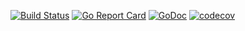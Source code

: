 [![Build Status](https://travis-ci.org/nordicdyno/gocover.svg?branch=master)](https://travis-ci.org/nordicdyno/gocover)
[![Go Report Card](https://goreportcard.com/badge/github.com/nordicdyno/gocover)](https://goreportcard.com/report/github.com/nordicdyno/gocover)
[![GoDoc](https://godoc.org/github.com/nordicdyno/gocover?status.svg)](https://godoc.org/github.com/nordicdyno/gocover)
[![codecov](https://codecov.io/gh/nordicdyno/gocover/branch/master/graph/badge.svg)](https://codecov.io/gh/nordicdyno/gocover)

